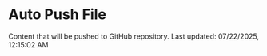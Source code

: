 # Auto Push File

Content that will be pushed to GitHub repository.
Last updated: 07/22/2025, 12:15:02 AM